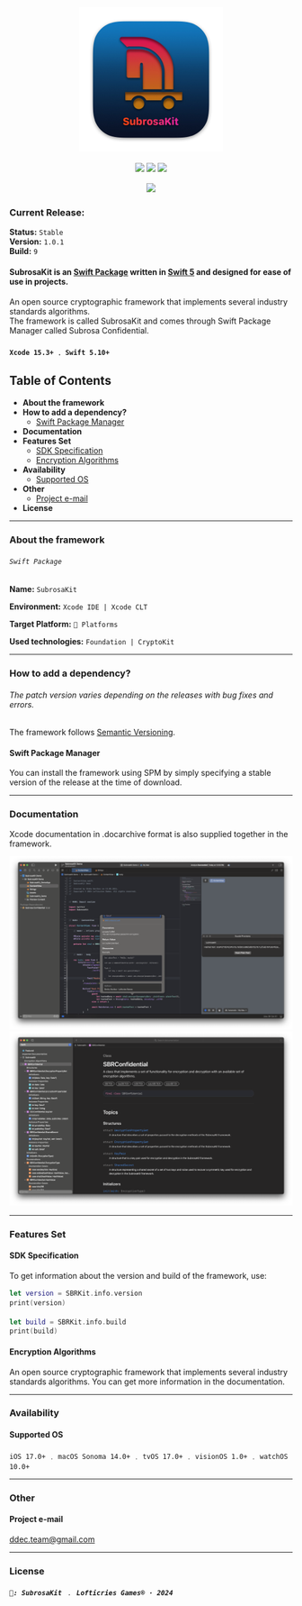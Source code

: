 <div align="center"><img src="Images/Logo/Logo.png" width="256" height="256"></div>

<br>

<div align="center">
    <a href="https://github.com/apple/swift"><img src="https://img.shields.io/badge/swift-F54A2A?style=for-the-badge&logo=swift&logoColor=white"></a>
    <a href="https://apps.apple.com/ru/app/xcode/id497799835?l=en&mt=12"><img src="https://img.shields.io/badge/Xcode-007ACC?style=for-the-badge&logo=Xcode&logoColor=white"></a>
    <a><img src="https://img.shields.io/badge/iOS-000000?style=for-the-badge&logo=ios&logoColor=white"></a>
</div>

<br>

<div align="center">
    <a href="https://git.io/typing-svg"><img src="https://readme-typing-svg.demolab.com?font=Arial+Rounded+MT+Bold&size=30&duration=2000&pause=1000&color=F7104C&center=true&vCenter=true&multiline=true&width=320&lines=Subrosa+Confidential"/></a>
</div>

### Current Release:
**Status:** `Stable`  
**Version:** `1.0.1`  
**Build:** `9`

#### SubrosaKit is an [Swift Package](#about-the-framework) written in [Swift 5](https://github.com/apple/swift) and designed for ease of use in projects.

An open source cryptographic framework that implements several industry standards algorithms.  
The framework is called SubrosaKit and comes through Swift Package Manager called Subrosa Confidential.

#### `Xcode 15.3+` ﹒ `Swift 5.10+`

## Table of Contents

* **About the framework**
* **How to add a dependency?**
    * [Swift Package Manager](#swift-package-manager)
* **Documentation**
* **Features Set**
    * [SDK Specification](#sdk-specification)
    * [Encryption Algorithms](#encryption-algorithms)
* **Availability**
    * [Supported OS](#supported-os)
* **Other**
    * [Project e-mail](#project-e-mail)
* **License**

- - -

### About the framework

###### `Swift Package`  

**Name:** `SubrosaKit`  

**Environment:**  `Xcode IDE | Xcode CLT`  

**Target Platform:**  `🍏 Platforms`  

**Used technologies:**  `Foundation | CryptoKit`

- - -

### How to add a dependency?

###### *The patch version varies depending on the releases with bug fixes and errors.*

The framework follows [Semantic Versioning](https://semver.org).

#### Swift Package Manager

You can install the framework using SPM by simply specifying a stable version of the release at the time of download.

- - -

### Documentation

Xcode documentation in .docarchive format is also supplied together in the framework.

<div align="center">
    <img src="Images/Documentation/Summary.png">
    <img src="Images/Documentation/Catalog.png">
</div>

- - -

### Features Set

#### SDK Specification

To get information about the version and build of the framework, use:

```swift
let version = SBRKit.info.version
print(version)

let build = SBRKit.info.build
print(build)
```

#### Encryption Algorithms

An open source cryptographic framework that implements several industry standards algorithms. You can get more information in the documentation.

- - -

### Availability

#### Supported OS

`iOS 17.0+` ﹒ `macOS Sonoma 14.0+` ﹒ `tvOS 17.0+` ﹒ `visionOS 1.0+` ﹒ `watchOS 10.0+`

- - -

### Other

#### Project e-mail
[ddec.team@gmail.com](mailto:ddec.team@gmail.com)

- - -

### License

##### `📃: SubrosaKit ﹒ Lofticries Games® · 2024`

